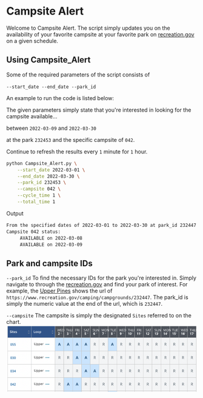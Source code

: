


# Campsite Alert 

Welcome to Campsite Alert. The script simply updates you on the availability of your favorite campsite at your favorite park on [recreation.gov](https://recreation.gov/) on a given schedule. 



## Using Campsite_Alert

Some of the required parameters of the script consists of 

`--start_date --end_date --park_id`

An example to run the code is listed below: 

The given parameters simply state that you're interested in looking for the 
campsite available...

between `2022-03-09` and `2022-03-30` 

at the park `232453` and the specific campsite of `042`.

Continue to refresh the results every `1` minute for `1` hour. 

```bash
python Campsite_Alert.py \
    --start_date 2022-03-01 \
    --end_date 2022-03-30 \
    --park_id 232453 \
    --campsite 042 \
    --cycle_time 1 \
    --total_time 1
```

Output

```bash
From the specified dates of 2022-03-01 to 2022-03-30 at park_id 232447 
Campsite 042 status:  
     AVAILABLE on 2022-03-08
     AVAILABLE on 2022-03-09
```

## Park and campsite IDs 
`--park_id`
To find the necessary IDs for the park you're interested in. Simply navigate to through the 
[recreation.gov](https://recreation.gov/)
and find your park of interest. For example, the 
[Upper Pines](https://www.recreation.gov/camping/campgrounds/232447)
shows the url of 
`https://www.recreation.gov/camping/campgrounds/232447`. The park_id is simply the numeric value at the end of the url, which is `232447`. 


`--campsite`
The campsite is simply the designated `Sites` referred to on the chart. 
![Campsite chart](images/Campsite_availability_chart.png)







